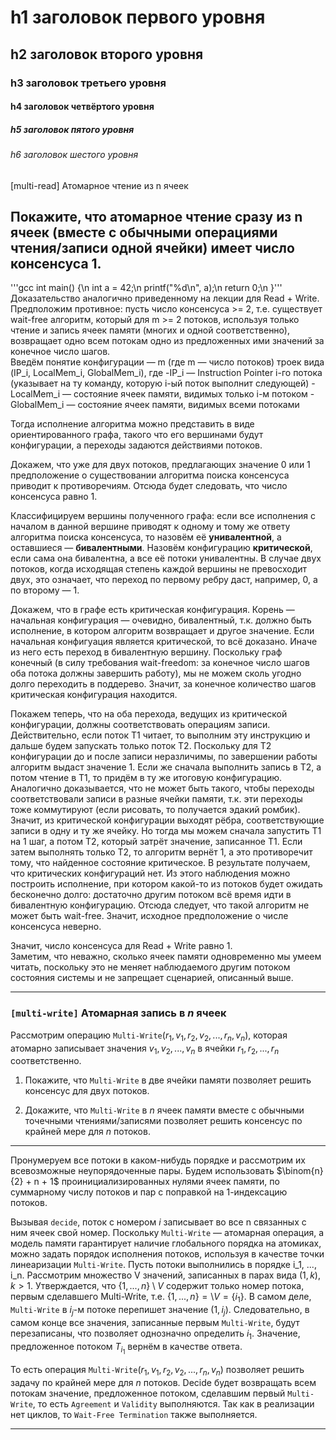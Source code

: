 h1 заголовок первого уровня
=====================
h2 заголовок второго уровня
-----------------------------------
### h3 заголовок третьего уровня
#### h4 заголовок четвёртого уровня
##### h5 заголовок пятого уровня
###### h6 заголовок шестого уровня


[multi-read] Атомарное чтение из n ячеек

Покажите, что атомарное чтение сразу из n ячеек (вместе с обычными операциями чтения/записи одной ячейки) имеет число консенсуса 1.
---
'''gcc
int main() {\n
int a = 42;\n
printf("%d\n", a);\n
return 0;\n
}'''
     Доказательство аналогично приведенному на лекции для Read + Write.  
Предположим противное: пусть число консенсуса >= 2, т.е. существует wait-free алгоритм, который для m >= 2 потоков, используя только чтение и запись ячеек памяти (многих и одной соответственно), возвращает одно всем потокам одно из предложенных ими значений за конечное число шагов.   
Введём понятие конфигурации — m (где m — число потоков) троек вида (IP_i, LocalMem_i, GlobalMem_i), где
  -IP_i — Instruction Pointer i-го потока (указывает на ту команду, которую i-ый поток выполнит следующей)
  -LocalMem_i — состояние ячеек памяти, видимых только i-м потоком
  -GlobalMem_i — состояние ячеек памяти, видимых всеми потоками

Тогда исполнение алгоритма можно представить в виде ориентированного графа, такого что его вершинами будут конфигурации, а переходы задаются действиями потоков.  

Докажем, что уже для двух потоков, предлагающих значение 0 или 1 предположение о существовании алгоритма поиска консенсуса приводит к противоречиям. Отсюда будет следовать, что число консенсуса равно 1.   

Классифицируем вершины полученного графа: если все исполнения с началом в данной вершине приводят к одному и тому же ответу алгоритма поиска консенсуса, то назовём её **унивалентной**, а оставшиеся — **бивалентными**. Назовём конфигурацию **критической**, если сама она бивалентна, а все её потоки унивалентны. В случае двух потоков, когда исходящая степень каждой вершины не превосходит двух, это означает, что переход по первому ребру даст, например, 0, а по второму — 1.  

Докажем, что в графе есть критическая конфигурация. Корень — начальная конфигурация — очевидно, бивалентный, т.к. должно быть исполнение, в котором алгоритм возвращает и другое значение. Если начальная конфигуация является критической, то всё доказано. Иначе из него есть переход в бивалентную вершину. Поскольку граф конечный (в силу требования wait-freedom: за конечное число шагов оба потока должны завершить работу), мы не можем сколь угодно долго переходить в поддерево. Значит, за конечное количество шагов критическая конфигурация находится.  

Покажем теперь, что на оба перехода, ведущих из критической конфигурации, должны соответствовать операциям записи. Действительно, если поток T1 читает, то выполним эту инструкцию и дальше будем запускать только поток Т2. Поскольку для Т2 конфигурации до и после записи неразличимы, по завершении работы алгоритм выдаст значение 1. Если же сначала выполнить запись в Т2, а потом чтение в Т1, то придём в ту же итоговую конфигурацию. Аналогично доказывается, что не может быть такого, чтобы переходы соответствовали записи в разные ячейки памяти, т.к. эти переходы тоже коммутируют (если рисовать, то получается эдакий ромбик). Значит, из критической конфигурации выходят рёбра, соответствующие записи в одну и ту же ячейку. Но тогда мы можем сначала запустить Т1 на 1 шаг, а потом Т2, который затрёт значение, записанное Т1. Если затем выполнять только Т2, то алгоритм вернёт 1, а это противоречит тому, что найденное состояние критическое. В результате получаем, что критических конфигураций нет. Из этого наблюдения можно построить исполнение, при котором какой-то из потоков будет ожидать бесконечно долго: достаточно другим потоком всё время идти в бивалентную конфигурацию. Отсюда следует, что такой алгоритм не может быть wait-free. Значит, исходное предположение о числе консенсуса неверно.  

Значит, число консенсуса для Read + Write равно 1.  
Заметим, что неважно, сколько ячеек памяти одновременно мы умеем читать, поскольку это не меняет наблюдаемого другим потоком состояния системы и не запрещает сценарией, описанный выше.


-----------------------------------------------------------------------------------------------

### `[multi-write]` Атомарная запись в $`n`$ ячеек

Рассмотрим операцию `Multi-Write`$`(r_1, v_1, r_2, v_2, ..., r_n, v_n)`$, которая атомарно записывает значения $`v_1, v_2, ..., v_n`$ в ячейки $`r_1, r_2, ..., r_n`$ соответственно. 

1. Покажите, что `Multi-Write` в две ячейки памяти позволяет решить консенсус для двух потоков.

2. Докажите, что `Multi-Write` в $`n`$ ячеек памяти вместе с обычными точечными чтениями/записями позволяет решить консенсус по крайней мере для $`n`$ потоков.

---

Пронумеруем все потоки в каком-нибудь порядке и рассмотрим их всевозможные неупорядоченные пары. Будем использовать $`\binom{n}{2} + n + 1`$ проинициализированных нулями ячеек памяти, по суммарному числу потоков и пар с поправкой на 1-индексацию потоков. 

Вызывая `decide`, поток с номером $`i`$ записывает во все n связанных с ним ячеек свой номер. Поскольку `Multi-Write` — атомарная операция, а модель памяти гарантирует наличие глобального порядка на атомиках, можно задать порядок исполнения потоков, используя в качестве точки линеаризации `Multi-Write`. Пусть потоки выполнились в порядке i_1, ..., i_n. Рассмотрим множество V значений, записанных в парах вида $`(1, k), k > 1`$. Утверждается, что $`\{1, ..., n\} \setminus V`$ содержит только номер потока, первым сделавшего Multi-Write, т.е. $`\{1, ..., n\} = \setminus V = \{ i_1 \}`$. В самом деле, `Multi-Write` в $`i_j`$-м потоке перепишет значение $`(1, i_j)`$. Следовательно, в самом конце все значения, записанные первым `Multi-Write`, будут перезаписаны, что позволяет однозначно определить $`i_1`$. Значение, предложенное потоком $`T_{i_1}`$ вернём в качестве ответа.

То есть операция `Multi-Write`$`(r_1, v_1, r_2, v_2, ..., r_n, v_n)`$ позволяет решить задачу по крайней мере для $`n`$ потоков.
Decide будет возвращать всем потокам значение, предложенное потоком, сделавшим первый `Multi-Write`, то есть `Agreement` и `Validity` выполняются.
Так как в реализации нет циклов, то `Wait-Free Termination` также выполняется.

------------------------------------------------------------


